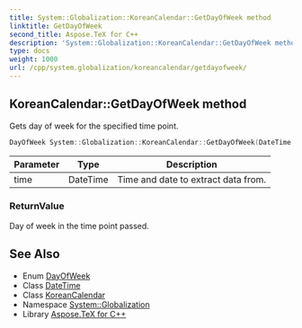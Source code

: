 ```yaml
---
title: System::Globalization::KoreanCalendar::GetDayOfWeek method
linktitle: GetDayOfWeek
second_title: Aspose.TeX for C++
description: 'System::Globalization::KoreanCalendar::GetDayOfWeek method. Gets day of week for the specified time point in C++.'
type: docs
weight: 1000
url: /cpp/system.globalization/koreancalendar/getdayofweek/
---
```

## KoreanCalendar::GetDayOfWeek method


Gets day of week for the specified time point.

```cpp
DayOfWeek System::Globalization::KoreanCalendar::GetDayOfWeek(DateTime time) const override
```


| Parameter | Type | Description |
| --- | --- | --- |
| time | DateTime | Time and date to extract data from. |

### ReturnValue

Day of week in the time point passed.

## See Also

* Enum [DayOfWeek](../../../system/dayofweek/)
* Class [DateTime](../../../system/datetime/)
* Class [KoreanCalendar](../)
* Namespace [System::Globalization](../../)
* Library [Aspose.TeX for C++](../../../)
